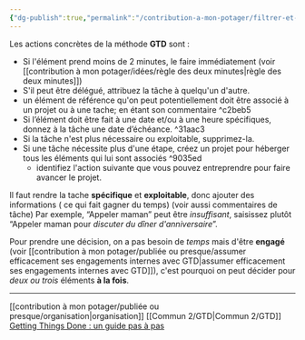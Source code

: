 ```yaml
---
{"dg-publish":true,"permalink":"/contribution-a-mon-potager/filtrer-et-clarifier-taches-de-notre-boite-de-reception-avec-gtd/"}
---
```


Les actions concrètes de la méthode **GTD** sont :
- Si l'élément prend moins de 2 minutes, le faire immédiatement (voir [[contribution à mon potager/idées/règle des deux minutes\|règle des deux minutes]])
- S'il peut être délégué, attribuez la tâche à quelqu'un d'autre.
- un élément de référence qu'on peut potentiellement doit être associé à un projet ou à une tache; en étant son commentaire ^c2beb5
- Si l’élément doit être fait à une date et/ou à une heure spécifiques, donnez à la tâche une date d’échéance. ^31aac3
- Si la tâche n'est plus nécessaire ou exploitable, supprimez-la.
- Si une tâche nécessite plus d'une étape, créez un projet pour héberger tous les éléments qui lui sont associés ^9035ed
	- identifiez l'action suivante que vous pouvez entreprendre pour faire avancer le projet.

Il faut rendre la tache **spécifique** et **exploitable**, donc ajouter des informations ( ce qui fait gagner du temps) (voir aussi commentaires de tâche)
	Par exemple, “Appeler maman” peut être *insuffisant*, saisissez plutôt “Appeler maman pour *discuter du dîner d'anniversaire*”. 

Pour prendre une décision, on a pas besoin de *temps* mais d'être **engagé** (voir [[contribution à mon potager/publiée ou presque/assumer efficacement ses engagements internes avec GTD\|assumer efficacement ses engagements internes avec GTD]]), c'est pourquoi on peut décider pour *deux ou trois* éléments **à la fois**.

---
[[contribution à mon potager/publiée ou presque/organisation\|organisation]] [[Commun 2/GTD\|Commun 2/GTD]]
[Getting Things Done : un guide pas à pas](https://todoist.com/fr/productivity-methods/getting-things-done#clarifier)